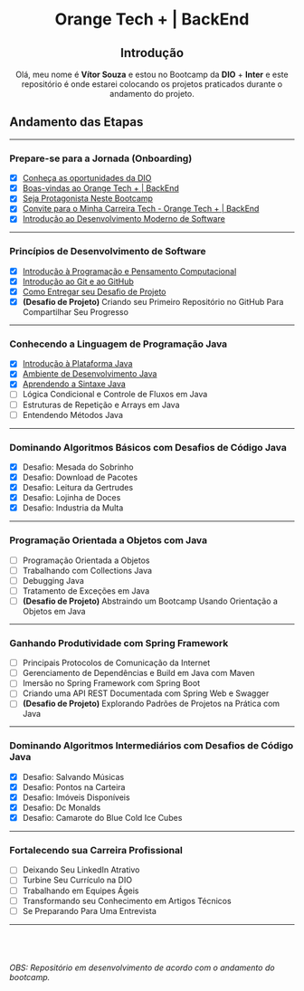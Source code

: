 # <p align="center">Orange Tech + | BackEnd</p>

<div align="center">

## Introdução
Olá, meu nome é **Vítor Souza** e estou no Bootcamp da  **DIO** + **Inter** e este repositório é onde estarei colocando os projetos praticados durante o  andamento do projeto.

</div>

## Andamento das Etapas


---
### Prepare-se para a Jornada (Onboarding)
- [x] [Conheça as oportunidades da DIO](https://www.dio.me/certificate/ADD6C169/share)
- [x] [Boas-vindas ao Orange Tech + | BackEnd](https://www.dio.me/certificate/38A33C82/share)
- [x] [Seja Protagonista Neste Bootcamp](https://www.dio.me/certificate/DAD7C2A1/share)
- [x] [Convite para o Minha Carreira Tech - Orange Tech + | BackEnd](https://www.dio.me/certificate/20676594/share)
- [x] [Introdução ao Desenvolvimento Moderno de Software](https://www.dio.me/certificate/2988B12A/share)
---
### Princípios de Desenvolvimento de Software
- [x] [Introdução à Programação e Pensamento Computacional](https://www.dio.me/certificate/B49AFA4F/share)
- [x] [Introdução ao Git e ao GitHub](https://www.dio.me/certificate/09869892/share)
- [x] [Como Entregar seu Desafio de Projeto](https://www.dio.me/certificate/687DF62B/share)
- [x] <strong>(Desafio de Projeto)</strong> Criando seu Primeiro Repositório no GitHub Para Compartilhar Seu Progresso
---
### Conhecendo a Linguagem de Programação Java
- [x] [Introdução à Plataforma Java](https://www.dio.me/certificate/BE6458E5/share)
- [x] [Ambiente de Desenvolvimento Java](https://www.dio.me/certificate/E6855746/share)
- [x] [Aprendendo a Sintaxe Java](https://www.dio.me/certificate/A35248A8/share)
- [ ] Lógica Condicional e Controle de Fluxos em Java
- [ ] Estruturas de Repetição e Arrays em Java
- [ ] Entendendo Métodos Java
---
### Dominando Algoritmos Básicos com Desafios de Código Java
- [x] Desafio: Mesada do Sobrinho
- [x] Desafio: Download de Pacotes
- [x] Desafio: Leitura da Gertrudes
- [x] Desafio: Lojinha de Doces
- [x] Desafio: Industria da Multa
---
### Programação Orientada a Objetos com Java
- [ ] Programação Orientada a Objetos
- [ ] Trabalhando com Collections Java
- [ ] Debugging Java
- [ ] Tratamento de Exceções em Java
- [ ] <strong>(Desafio de Projeto)</strong> Abstraindo um Bootcamp Usando Orientação a Objetos em Java
---
### Ganhando Produtividade com Spring Framework
- [ ] Principais Protocolos de Comunicação da Internet
- [ ] Gerenciamento de Dependências e Build em Java com Maven
- [ ] Imersão no Spring Framework com Spring Boot
- [ ] Criando uma API REST Documentada com Spring Web e Swagger
- [ ] <strong>(Desafio de Projeto)</strong> Explorando Padrões de Projetos na Prática com Java
---
### Dominando Algoritmos Intermediários com Desafios de Código Java
- [x] Desafio: Salvando Músicas
- [x] Desafio: Pontos na Carteira
- [x] Desafio: Imóveis Disponíveis
- [x] Desafio: Dc Monalds
- [x] Desafio: Camarote do Blue Cold Ice Cubes
---
### Fortalecendo sua Carreira Profissional
- [ ] Deixando Seu LinkedIn Atrativo
- [ ] Turbine Seu Currículo na DIO
- [ ] Trabalhando em Equipes Ágeis
- [ ] Transformando seu Conhecimento em Artigos Técnicos
- [ ] Se Preparando Para Uma Entrevista
---


<br></br>
###### OBS: Repositório em desenvolvimento de acordo com o andamento do bootcamp.